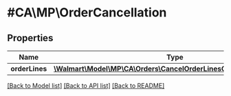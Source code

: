 # #CA\MP\OrderCancellation

## Properties

Name | Type | Description | Notes
------------ | ------------- | ------------- | -------------
**orderLines** | [**\Walmart\Model\MP\CA\Orders\CancelOrderLinesCARequestOrderLines**](CancelOrderLinesCARequestOrderLines.md) |  |


[[Back to Model list]](../) [[Back to API list]](../../Api/CA/MP) [[Back to README]](../../README.md)
